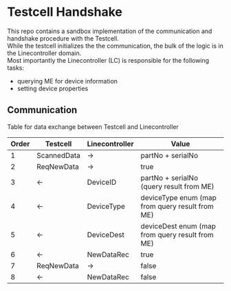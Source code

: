 # Testcell Handshake 

This repo contains a sandbox implementation of the communication and handshake procedure with the Testcell.   
While the testcell initializes the the communication, the bulk of the logic is in the Linecontroller domain.  
Most importantly the Linecontroller (LC) is responsible for the following tasks:

 - querying ME for device information
 - setting device properties


## Communication 
Table for data exchange between Testcell and Linecontroller

|Order | Testcell     | Linecontroller    | Value |
|----|--------------|-----------|-------|
|1| ScannedData  | ->        | partNo + serialNo |
|2| ReqNewData   | ->        | true |
|3| <-           | DeviceID  | partNo + serialNo (query result from ME)|
|4| <-           | DeviceType| deviceType enum (map from query result from ME)|
|5| <-           | DeviceDest| deviceDest enum (map from query result from ME)|
|6| <-           | NewDataRec| true |
|7| ReqNewData   | ->        | false |
|8| <-           | NewDataRec| false |
